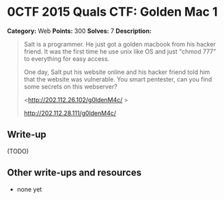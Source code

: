 # 0CTF 2015 Quals CTF: Golden Mac 1

**Category:** Web
**Points:** 300
**Solves:** 7
**Description:** 

> Salt is a programmer. He just got a golden macbook from his hacker friend. It was the first time he use unix like OS and just "chmod 777" to everything for easy access.
>
> One day, Salt put his website online and his hacker friend told him that the website was vulnerable. You smart pentester, can you find some secrets on this webserver?
>
> <http://202.112.26.102/g0ldenM4c/ >
>
> <http://202.112.28.111/g0ldenM4c/>

## Write-up

(TODO)

## Other write-ups and resources

* none yet